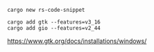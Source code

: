 

```
cargo new rs-code-snippet 

cargo add gtk --features=v3_16
cargo add gio --features=v2_44
```

https://www.gtk.org/docs/installations/windows/